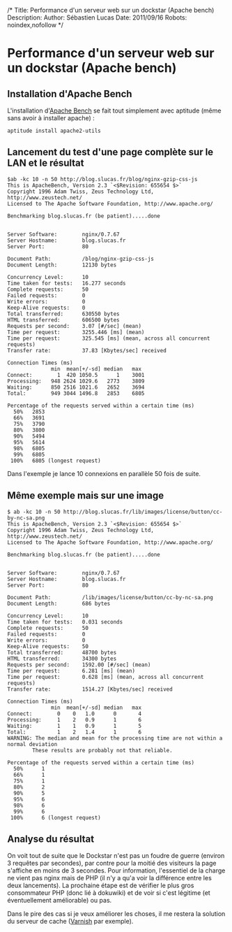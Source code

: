 /*
Title: Performance d'un serveur web sur un dockstar (Apache bench)
Description: 
Author: Sébastien Lucas
Date: 2011/09/16
Robots: noindex,nofollow
*/
# Performance d'un serveur web sur un dockstar (Apache bench)

## Installation d'Apache Bench
L'installation d'[Apache Bench](http://httpd.apache.org/docs/2.0/programs/ab.html) se fait tout simplement avec aptitude (même sans avoir à installer apache) :
```
aptitude install apache2-utils
```
##  Lancement du test d'une page complète sur le LAN et le résultat

```
$ab -kc 10 -n 50 http://blog.slucas.fr/blog/nginx-gzip-css-js
This is ApacheBench, Version 2.3 `<$Revision: 655654 $>`
Copyright 1996 Adam Twiss, Zeus Technology Ltd, http://www.zeustech.net/
Licensed to The Apache Software Foundation, http://www.apache.org/

Benchmarking blog.slucas.fr (be patient).....done


Server Software:        nginx/0.7.67
Server Hostname:        blog.slucas.fr
Server Port:            80

Document Path:          /blog/nginx-gzip-css-js
Document Length:        12130 bytes

Concurrency Level:      10
Time taken for tests:   16.277 seconds
Complete requests:      50
Failed requests:        0
Write errors:           0
Keep-Alive requests:    0
Total transferred:      630550 bytes
HTML transferred:       606500 bytes
Requests per second:    3.07 [#/sec] (mean)
Time per request:       3255.446 [ms] (mean)
Time per request:       325.545 [ms] (mean, across all concurrent requests)
Transfer rate:          37.83 [Kbytes/sec] received

Connection Times (ms)
              min  mean[+/-sd] median   max
Connect:        1  420 1050.5      1    3001
Processing:   948 2624 1029.6   2773    3809
Waiting:      850 2516 1021.6   2652    3694
Total:        949 3044 1496.8   2853    6805

Percentage of the requests served within a certain time (ms)
  50%   2853
  66%   3691
  75%   3790
  80%   3800
  90%   5494
  95%   5614
  98%   6805
  99%   6805
 100%   6805 (longest request)

```
Dans l'exemple je lance 10 connexions en parallèle 50 fois de suite. 
## Même exemple mais sur une image

```
$ ab -kc 10 -n 50 http://blog.slucas.fr/lib/images/license/button/cc-by-nc-sa.png
This is ApacheBench, Version 2.3 `<$Revision: 655654 $>`
Copyright 1996 Adam Twiss, Zeus Technology Ltd, http://www.zeustech.net/
Licensed to The Apache Software Foundation, http://www.apache.org/

Benchmarking blog.slucas.fr (be patient).....done


Server Software:        nginx/0.7.67
Server Hostname:        blog.slucas.fr
Server Port:            80

Document Path:          /lib/images/license/button/cc-by-nc-sa.png
Document Length:        686 bytes

Concurrency Level:      10
Time taken for tests:   0.031 seconds
Complete requests:      50
Failed requests:        0
Write errors:           0
Keep-Alive requests:    50
Total transferred:      48700 bytes
HTML transferred:       34300 bytes
Requests per second:    1592.00 [#/sec] (mean)
Time per request:       6.281 [ms] (mean)
Time per request:       0.628 [ms] (mean, across all concurrent requests)
Transfer rate:          1514.27 [Kbytes/sec] received

Connection Times (ms)
              min  mean[+/-sd] median   max
Connect:        0    0   1.0      0       4
Processing:     1    2   0.9      1       6
Waiting:        1    1   0.9      1       5
Total:          1    2   1.4      1       6
WARNING: The median and mean for the processing time are not within a normal deviation
        These results are probably not that reliable.

Percentage of the requests served within a certain time (ms)
  50%      1
  66%      1
  75%      1
  80%      2
  90%      5
  95%      6
  98%      6
  99%      6
 100%      6 (longest request)
```
## Analyse du résultat

On voit tout de suite que le Dockstar n'est pas un foudre de guerre (environ 3 requêtes par secondes), par contre pour la moitié des visiteurs la page s'affiche en moins de 3 secondes. Pour information, l'essentiel de la charge ne vient pas nginx mais de PHP (il n'y a qu'a voir la différence entre les deux lancements). La prochaine étape est de vérifier le plus gros consommateur PHP (donc lié à dokuwiki) et de voir si c'est légitime (et éventuellement améliorable) ou pas.

Dans le pire des cas si je veux améliorer les choses, il me restera la solution du serveur de cache ([Varnish](http://www.varnish-cache.org/) par exemple).






